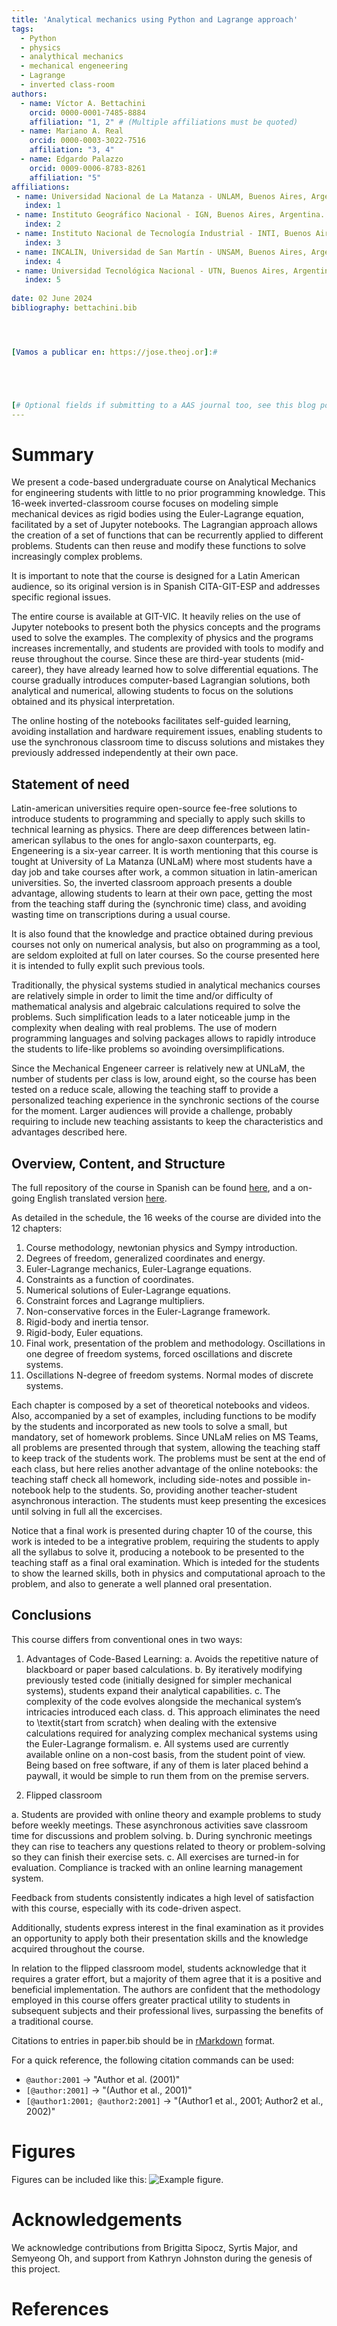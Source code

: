 ```yaml
---
title: 'Analytical mechanics using Python and Lagrange approach'
tags:
  - Python
  - physics
  - analythical mechanics
  - mechanical engeneering
  - Lagrange
  - inverted class-room
authors:
  - name: Víctor A. Bettachini
	orcid: 0000-0001-7485-8884
    affiliation: "1, 2" # (Multiple affiliations must be quoted)
  - name: Mariano A. Real
    orcid: 0000-0003-3022-7516
    affiliation: "3, 4"
  - name: Edgardo Palazzo
    orcid: 0009-0006-8783-8261
    affiliation: "5"
affiliations:
 - name: Universidad Nacional de La Matanza - UNLAM, Buenos Aires, Argentina.
   index: 1
 - name: Instituto Geográfico Nacional - IGN, Buenos Aires, Argentina.
   index: 2
 - name: Instituto Nacional de Tecnología Industrial - INTI, Buenos Aires, Argentina.
   index: 3
 - name: INCALIN, Universidad de San Martín - UNSAM, Buenos Aires, Argentina.
   index: 4
 - name: Universidad Tecnológica Nacional - UTN, Buenos Aires, Argentina.
   index: 5
 
date: 02 June 2024
bibliography: bettachini.bib




[Vamos a publicar en: https://jose.theoj.or]:#  





[# Optional fields if submitting to a AAS journal too, see this blog post:# https://blog.joss.theoj.org/2018/12/a-new-collaboration-with-aas-publishing aas-doi: 10.3847/xxxxx <- update this with the DOI from AAS once you know it. aas-journal: Astrophysical Journal <- The name of the AAS journal.]:#
---
```




# Summary

We present a code-based undergraduate course on Analytical Mechanics for engineering students with little to no prior programming knowledge. This 16-week inverted-classroom course focuses on modeling simple mechanical devices as rigid bodies using the Euler-Lagrange equation, facilitated by a set of Jupyter notebooks. The Lagrangian approach allows the creation of a set of functions that can be recurrently applied to different problems. Students can then reuse and modify these functions to solve increasingly complex problems.

It is important to note that the course is designed for a Latin American audience, so its original version is in Spanish CITA-GIT-ESP and addresses specific regional issues.

The entire course is available at GIT-VIC. It heavily relies on the use of Jupyter notebooks to present both the physics concepts and the programs used to solve the examples. 
The complexity of physics and the programs increases incrementally, and students are provided with tools to modify and reuse throughout the course. 
Since these are third-year students (mid-career), they have already learned how to solve differential equations. 
The course gradually introduces computer-based Lagrangian solutions, both analytical and numerical, allowing students to focus on the solutions obtained and its physical interpretation.

The online hosting of the notebooks facilitates self-guided learning, avoiding installation and hardware requirement issues, enabling students to use the synchronous classroom time to discuss solutions and mistakes they previously addressed independently at their own pace.


## Statement of need

Latin-american universities require open-source fee-free solutions to introduce students to programming and specially to apply such skills to technical learning as physics. 
There are deep differences between latin-american syllabus to the ones for anglo-saxon counterparts, eg. Engeneering is a six-year carreer. 
It is worth mentioning that this course is tought at University of La Matanza (UNLaM) where most students have a day job and take courses after work, a common situation in latin-american universities.
So, the inverted classroom approach presents a double advantage, allowing students to learn at their own pace, getting the most from the teaching staff during the (synchronic time) class, and avoiding wasting time on transcriptions during a usual course. 


It is also found that the knowledge and practice obtained during previous courses not only on numerical analysis, but also on programming as a tool, are seldom exploited at full on later courses. 
So the course presented here it is intended to fully explit such previous tools.

Traditionally, the physical systems studied in analytical mechanics courses are relatively simple in order to limit the time and/or difficulty of mathematical
analysis and algebraic calculations required to solve the problems. Such  simplification leads to a later noticeable jump in the complexity when dealing with real problems. The use of modern programming languages and solving packages allows to rapidly introduce the students to life-like problems so avoinding oversimplifications.

Since the Mechanical Engeneer carreer is relatively new at UNLaM, the number of students per class is low, around eight, so the course has been tested on a reduce scale, allowing the teaching staff to provide a personalized teaching experience in the synchronic sections of the course for the moment.
Larger audiences will provide a challenge, probably requiring to include new teaching assistants to keep the characteristics and advantages described here.


## Overview, Content, and Structure

The full repository of the course in Spanish can be found [here](https://github.com/bettachini/MecanicaAnaliticaComputacional), and a on-going English translated version [here](https://github.com/bettachini/MecanicaAnaliticaComputacional/blob/master/88presentaci%C3%B3n/jose_2024/english_translation/index.md).

As detailed in the schedule, the 16 weeks of the course are divided into the 12 chapters:
1. Course methodology, newtonian physics and Sympy introduction.
2. Degrees of freedom, generalized coordinates and energy.
3. Euler-Lagrange mechanics, Euler-Lagrange equations.
4. Constraints as a function of coordinates.
5. Numerical solutions of Euler-Lagrange equations.
6. Constraint forces and Lagrange multipliers.
7. Non-conservative forces in the Euler-Lagrange framework.
8. Rigid-body and inertia tensor.
9. Rigid-body, Euler equations.
10. Final work, presentation of the problem and methodology. Oscillations in one degree of freedom systems, forced oscillations and discrete systems.
12. Oscillations N-degree of freedom systems. Normal modes of discrete systems.

Each chapter is composed by a set of theoretical notebooks and videos. 
Also, accompanied by a set of examples, including functions to be modify by the students and incorporated as new tools to solve a small, but mandatory, set of homework problems.
Since UNLaM relies on MS Teams, all problems are presented through that system, allowing the teaching staff to keep track of the students work.
The problems must be sent at the end of each class, but here relies another advantage of the online notebooks: the teaching staff check all homework, including side-notes and possible in-notebook help to the students. So, providing another teacher-student asynchronous interaction.
The students must keep presenting the excesices until solving in full all the excercises. 


Notice that a final work is presented during chapter 10 of the course, this work is inteded to be a integrative problem, requiring the students to apply all the syllabus to solve it, producing a notebook to be presented to the teaching staff as a final oral examination. 
Which is inteded for the students to show the learned skills, both in physics and computational aproach to the problem, and also to generate a well planned oral presentation.


## Conclusions

This course differs from conventional ones in two ways:
1. Advantages of Code-Based Learning:
a. Avoids the repetitive nature of blackboard or paper based calculations. 
b. By iteratively modifying previously tested code (initially designed for simpler mechanical systems), students expand their analytical capabilities.
c. The complexity of the code evolves alongside the mechanical system’s intricacies introduced each class.
d. This approach eliminates the need to \textit{start from scratch} when dealing with the extensive calculations required for analyzing complex mechanical systems using the Euler-Lagrange formalism.
e. All systems used are currently available online on a non-cost basis, from the student point of view. Being based on free software, if any of them is later placed behind a paywall, it would be simple to run them from on the premise servers.

2. Flipped classroom
    
a. Students are provided with online theory and example problems to study before weekly meetings. These asynchronous activities save classroom time for discussions and problem solving.
b. During synchronic meetings they can rise to teachers any questions related to theory or problem-solving so they can finish their exercise sets.
c. All exercises are turned-in for evaluation. Compliance is tracked with an online learning management system. 
    
	
Feedback from students consistently indicates a high level of satisfaction with this course, especially with its code-driven aspect.

Additionally, students express interest in the final examination as it provides an opportunity to apply both their presentation skills and the knowledge acquired throughout the course.

In relation to the flipped classroom model, students acknowledge that it requires a grater effort, but a majority of them agree that it is a positive and beneficial implementation.
The authors are confident that the methodology employed in this course offers greater practical utility to students in subsequent subjects and their professional lives, surpassing the benefits of a traditional course.


Citations to entries in paper.bib should be in
[rMarkdown](http://rmarkdown.rstudio.com/authoring_bibliographies_and_citations.html)
format.

For a quick reference, the following citation commands can be used:
- `@author:2001`  ->  "Author et al. (2001)"
- `[@author:2001]` -> "(Author et al., 2001)"
- `[@author1:2001; @author2:2001]` -> "(Author1 et al., 2001; Author2 et al., 2002)"

# Figures

Figures can be included like this: ![Example figure.](figure.png)

# Acknowledgements

We acknowledge contributions from Brigitta Sipocz, Syrtis Major, and Semyeong
Oh, and support from Kathryn Johnston during the genesis of this project.

# References
